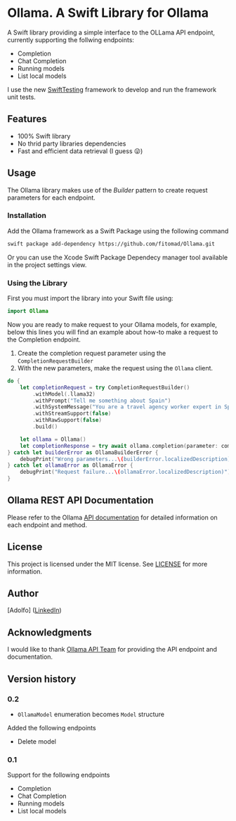 # Ollama. A Swift Library for Ollama

A Swift library providing a simple interface to the OLLama API endpoint, currently supporting the follwing endpoints:
				
- Completion
- Chat Completion
- Running models
- List local models

I use the new [SwiftTesting](https://developer.apple.com/xcode/swift-testing/) framework to develop and run the framework unit tests.

## Features

* 100% Swift library
* No thrid party libraries dependencies
* Fast and efficient data retrieval (I guess 😜)

## Usage

The Ollama library makes use of the *Builder* pattern to create request parameters for each endpoint.

### Installation

Add the Ollama framework as a Swift Package using the following command

```zsh
swift package add-dependency https://github.com/fitomad/Ollama.git
```

Or you can use the Xcode Swift Package Dependecy manager tool available in the project settings view.

### Using the Library

First you must import the library into your Swift file using:

```swift
import Ollama
```

Now you are ready to make request to your Ollama models, for example, below this lines you will find an example about how-to make a request to the Completion endpoint.

1. Create the completion request parameter using the `CompletionRequestBuilder`
2. With the new parameters, make the request using the `Ollama` client.

```swift
do {
	let completionRequest = try CompletionRequestBuilder()
		.withModel(.llama32)
		.withPrompt("Tell me something about Spain")
		.withSystemMessage("You are a travel agency worker expert in Spain.")
		.withStreamSupport(false)
		.withRawSupport(false)
		.build()

	let ollama = Ollama()
	let completionResponse = try await ollama.completion(parameter: completionRequest)
} catch let builderError as OllamaBuilderError {
	debugPrint("Wrong parameters...\(builderError.localizedDescription)")
} catch let ollamaError as OllamaError {
	debugPrint("Request failure...\(ollamaError.localizedDescription)")
}
```

## Ollama REST API Documentation

Please refer to the Ollama [API
documentation](https://github.com/ollama/ollama/blob/main/docs/api.md) for detailed
information on each endpoint and method.

## License

This project is licensed under the MIT license. See
[LICENSE](https://github.com/your-username/OLlamaAPIEndpoint/blob/main/LICENSE) for more information.

## Author

[Adolfo] ([LinkedIn](https://www.linkedin.com/in/adolfo-vera/))

## Acknowledgments

I would like to thank [Ollama API Team](https://ollama.com/) for providing the API endpoint and documentation.

## Version history

### 0.2

- `OllamaModel` enumeration becomes `Model` structure

Added the following endpoints

- Delete model

### 0.1

Support for the following endpoints

- Completion
- Chat Completion
- Running models
- List local models
